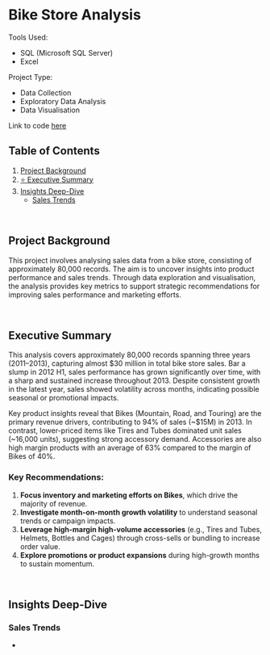 # **Bike Store Analysis**

Tools Used: 
* SQL (Microsoft SQL Server)
* Excel

Project Type:
* Data Collection
* Exploratory Data Analysis
* Data Visualisation

Link to code [here]()

## **Table of Contents**
1. [Project Background](#project-background)  
2. [⭐ Executive Summary](#executive-summary)  
3. [Insights Deep-Dive](#insights-deep-dive)  
   - [Sales Trends](#sales-trends)  

<br>

## **Project Background**
This project involves analysing sales data from a bike store, consisting of approximately 80,000 records. The aim is to uncover insights into product performance and sales trends. Through data exploration and visualisation, the analysis provides key metrics to support strategic recommendations for improving sales performance and marketing efforts.

<br>

## **Executive Summary**
This analysis covers approximately 80,000 records spanning three years (2011–2013), capturing almost $30 million in total bike store sales. Bar a slump in 2012 H1, sales performance has grown significantly over time, with a sharp and sustained increase throughout 2013. Despite consistent growth in the latest year, sales showed volatility across months, indicating possible seasonal or promotional impacts.

Key product insights reveal that Bikes (Mountain, Road, and Touring) are the primary revenue drivers, contributing to 94% of sales (~$15M) in 2013. In contrast, lower-priced items like Tires and Tubes dominated unit sales (~16,000 units), suggesting strong accessory demand. Accessories are also high margin products with an average of 63% compared to the margin of Bikes of 40%.

### Key Recommendations:
1. **Focus inventory and marketing efforts on Bikes**, which drive the majority of revenue.
2. **Investigate month-on-month growth volatility** to understand seasonal trends or campaign impacts.
3. **Leverage high-margin high-volume accessories** (e.g., Tires and Tubes, Helmets, Bottles and Cages) through cross-sells or bundling to increase order value.
4. **Explore promotions or product expansions** during high-growth months to sustain momentum.

<br>

## **Insights Deep-Dive**

### **Sales Trends**
- 
